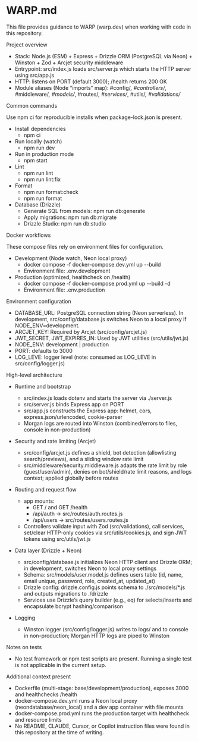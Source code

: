# WARP.md

This file provides guidance to WARP (warp.dev) when working with code in this repository.

Project overview

- Stack: Node.js (ESM) + Express + Drizzle ORM (PostgreSQL via Neon) + Winston + Zod + Arcjet security middleware
- Entrypoint: src/index.js loads src/server.js which starts the HTTP server using src/app.js
- HTTP: listens on PORT (default 3000); /health returns 200 OK
- Module aliases (Node “imports” map): #config/_, #controllers/_, #middleware/_, #models/_, #routes/_, #services/_, #utils/_, #validations/_

Common commands

Use npm ci for reproducible installs when package-lock.json is present.

- Install dependencies
  - npm ci
- Run locally (watch)
  - npm run dev
- Run in production mode
  - npm start
- Lint
  - npm run lint
  - npm run lint:fix
- Format
  - npm run format:check
  - npm run format
- Database (Drizzle)
  - Generate SQL from models: npm run db:generate
  - Apply migrations: npm run db:migrate
  - Drizzle Studio: npm run db:studio

Docker workflows

These compose files rely on environment files for configuration.

- Development (Node watch, Neon local proxy)
  - docker compose -f docker-compose.dev.yml up --build
  - Environment file: .env.development
- Production (optimized, healthcheck on /health)
  - docker compose -f docker-compose.prod.yml up --build -d
  - Environment file: .env.production

Environment configuration

- DATABASE_URL: PostgreSQL connection string (Neon serverless). In development, src/config/database.js switches Neon to a local proxy if NODE_ENV=development.
- ARCJET_KEY: Required by Arcjet (src/config/arcjet.js)
- JWT_SECRET, JWT_EXPIRES_IN: Used by JWT utilities (src/utils/jwt.js)
- NODE_ENV: development | production
- PORT: defaults to 3000
- LOG_LEVE: logger level (note: consumed as LOG_LEVE in src/config/logger.js)

High-level architecture

- Runtime and bootstrap
  - src/index.js loads dotenv and starts the server via ./server.js
  - src/server.js binds Express app on PORT
  - src/app.js constructs the Express app: helmet, cors, express.json/urlencoded, cookie-parser
  - Morgan logs are routed into Winston (combined/errors to files, console in non-production)

- Security and rate limiting (Arcjet)
  - src/config/arcjet.js defines a shield, bot detection (allowlisting search/previews), and a sliding window rate limit
  - src/middleware/security.middleware.js adapts the rate limit by role (guest/user/admin), denies on bot/shield/rate limit reasons, and logs context; applied globally before routes

- Routing and request flow
  - app mounts:
    - GET / and GET /health
    - /api/auth -> src/routes/auth.routes.js
    - /api/users -> src/routes/users.routes.js
  - Controllers validate input with Zod (src/validations), call services, set/clear HTTP-only cookies via src/utils/cookies.js, and sign JWT tokens using src/utils/jwt.js

- Data layer (Drizzle + Neon)
  - src/config/database.js initializes Neon HTTP client and Drizzle ORM; in development, switches Neon to local proxy settings
  - Schema: src/models/user.model.js defines users table (id, name, email unique, password, role, created_at, updated_at)
  - Drizzle config: drizzle.config.js points schema to ./src/models/\*.js and outputs migrations to ./drizzle
  - Services use Drizzle’s query builder (e.g., eq) for selects/inserts and encapsulate bcrypt hashing/comparison

- Logging
  - Winston logger (src/config/logger.js) writes to logs/ and to console in non-production; Morgan HTTP logs are piped to Winston

Notes on tests

- No test framework or npm test scripts are present. Running a single test is not applicable in the current setup.

Additional context present

- Dockerfile (multi-stage: base/development/production), exposes 3000 and healthchecks /health
- docker-compose.dev.yml runs a Neon local proxy (neondatabase/neon_local) and a dev app container with file mounts
- docker-compose.prod.yml runs the production target with healthcheck and resource limits
- No README, CLAUDE, Cursor, or Copilot instruction files were found in this repository at the time of writing.
